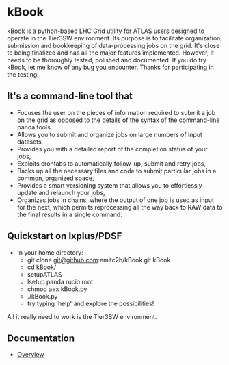 # kBook
kBook is a python-based LHC Grid utility for ATLAS users designed to operate in the Tier3SW environment. Its purpose is to facilitate organization, submission and bookkeeping of data-processing jobs on the grid. It's close to being finalized and has all the major features implemented. However, it needs to be thoroughly tested, polished and documented. If you do try kBook, let me know of any bug you encounter. Thanks for participating in the testing!

## It's a command-line tool that
* Focuses the user on the pieces of information required to submit a job on the grid as opposed to the details of the syntax of the command-line panda tools,
* Allows you to submit and organize jobs on large numbers of input datasets,
* Provides you with a detailed report of the completion status of your jobs,
* Exploits crontabs to automatically follow-up, submit and retry jobs,
* Backs up all the necessary files and code to submit particular jobs in a common, organized space,
* Provides a smart versioning system that allows you to effortlessly update and relaunch your jobs,
* Organizes jobs in chains, where the output of one job is used as input for the next, which permits reprocessing all the way back to RAW data to the final results in a single command.

## Quickstart on lxplus/PDSF
* In your home directory:
  * git clone git@github.com:emitc2h/kBook.git kBook
  * cd kBook/
  * setupATLAS
  * lsetup panda rucio root
  * chmod a+x kBook.py
  * ./kBook.py
  * try typing 'help' and explore the possibilities!

All it really need to work is the Tier3SW environment.

## Documentation
* [Overview](https://github.com/emitc2h/kBook/wiki/Overview)
